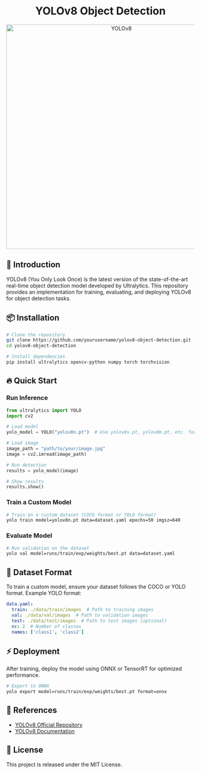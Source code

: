 <h1 align="center">YOLOv8 Object Detection</h1>
<p align="center">
  <img src="https://github.com/ultralytics/assets/raw/main/im/yolov8_banner.png" alt="YOLOv8" width="600"/>
</p>

## 🚀 Introduction
<p>YOLOv8 (You Only Look Once) is the latest version of the state-of-the-art real-time object detection model developed by Ultralytics. This repository provides an implementation for training, evaluating, and deploying YOLOv8 for object detection tasks.</p>

## 📦 Installation

```bash
# Clone the repository
git clone https://github.com/yourusername/yolov8-object-detection.git
cd yolov8-object-detection

# Install dependencies
pip install ultralytics opencv-python numpy torch torchvision
```

## 🔥 Quick Start

### Run Inference
```python
from ultralytics import YOLO
import cv2

# Load model
yolo_model = YOLO("yolov8n.pt")  # Use yolov8s.pt, yolov8m.pt, etc. for other versions

# Load image
image_path = "path/to/your/image.jpg"
image = cv2.imread(image_path)

# Run detection
results = yolo_model(image)

# Show results
results.show()
```

### Train a Custom Model
```bash
# Train on a custom dataset (COCO format or YOLO format)
yolo train model=yolov8n.pt data=dataset.yaml epochs=50 imgsz=640
```

### Evaluate Model
```bash
# Run validation on the dataset
yolo val model=runs/train/exp/weights/best.pt data=dataset.yaml
```

## 📂 Dataset Format
<p>To train a custom model, ensure your dataset follows the COCO or YOLO format. Example YOLO format:</p>

```yaml
data.yaml:
  train: ./data/train/images  # Path to training images
  val: ./data/val/images  # Path to validation images
  test: ./data/test/images  # Path to test images (optional)
  nc: 2  # Number of classes
  names: ['class1', 'class2']
```

## ⚡ Deployment
<p>After training, deploy the model using ONNX or TensorRT for optimized performance.</p>

```bash
# Export to ONNX
yolo export model=runs/train/exp/weights/best.pt format=onnx
```

## 📖 References
- <a href="https://github.com/ultralytics/ultralytics">YOLOv8 Official Repository</a>
- <a href="https://docs.ultralytics.com">YOLOv8 Documentation</a>

## 🎯 License
<p>This project is released under the MIT License.</p>
